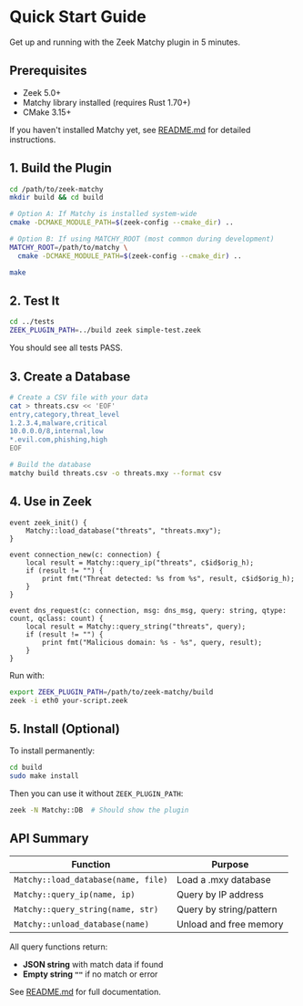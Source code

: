 # Quick Start Guide

Get up and running with the Zeek Matchy plugin in 5 minutes.

## Prerequisites

- Zeek 5.0+
- Matchy library installed (requires Rust 1.70+)
- CMake 3.15+

If you haven't installed Matchy yet, see [README.md](README.md#installation) for detailed instructions.

## 1. Build the Plugin

```bash
cd /path/to/zeek-matchy
mkdir build && cd build

# Option A: If Matchy is installed system-wide
cmake -DCMAKE_MODULE_PATH=$(zeek-config --cmake_dir) ..

# Option B: If using MATCHY_ROOT (most common during development)
MATCHY_ROOT=/path/to/matchy \
  cmake -DCMAKE_MODULE_PATH=$(zeek-config --cmake_dir) ..

make
```

## 2. Test It

```bash
cd ../tests
ZEEK_PLUGIN_PATH=../build zeek simple-test.zeek
```

You should see all tests PASS.

## 3. Create a Database

```bash
# Create a CSV file with your data
cat > threats.csv << 'EOF'
entry,category,threat_level
1.2.3.4,malware,critical
10.0.0.0/8,internal,low
*.evil.com,phishing,high
EOF

# Build the database
matchy build threats.csv -o threats.mxy --format csv
```

## 4. Use in Zeek

```zeek
event zeek_init() {
    Matchy::load_database("threats", "threats.mxy");
}

event connection_new(c: connection) {
    local result = Matchy::query_ip("threats", c$id$orig_h);
    if (result != "") {
        print fmt("Threat detected: %s from %s", result, c$id$orig_h);
    }
}

event dns_request(c: connection, msg: dns_msg, query: string, qtype: count, qclass: count) {
    local result = Matchy::query_string("threats", query);
    if (result != "") {
        print fmt("Malicious domain: %s - %s", query, result);
    }
}
```

Run with:
```bash
export ZEEK_PLUGIN_PATH=/path/to/zeek-matchy/build
zeek -i eth0 your-script.zeek
```

## 5. Install (Optional)

To install permanently:

```bash
cd build
sudo make install
```

Then you can use it without `ZEEK_PLUGIN_PATH`:

```bash
zeek -N Matchy::DB  # Should show the plugin
```

## API Summary

| Function | Purpose |
|----------|---------|
| `Matchy::load_database(name, file)` | Load a .mxy database |
| `Matchy::query_ip(name, ip)` | Query by IP address |
| `Matchy::query_string(name, str)` | Query by string/pattern |
| `Matchy::unload_database(name)` | Unload and free memory |

All query functions return:
- **JSON string** with match data if found
- **Empty string `""`** if no match or error

See [README.md](README.md) for full documentation.
